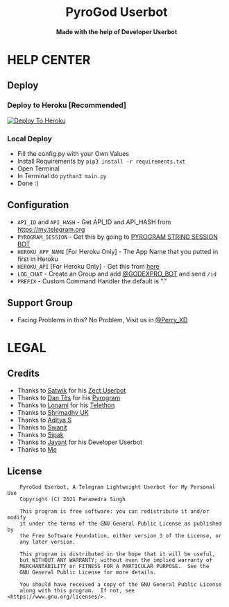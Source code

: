 <h1 align="center"><b>PyroGod Userbot</b></h1>
<h4 align="center"><b>Made with the help of Developer Userbot</b></h4>

# HELP CENTER
## Deploy

### Deploy to Heroku [Recommended]
[![Deploy To Heroku](https://www.herokucdn.com/deploy/button.svg)](https://dashboard.heroku.com/new?template=https://github.com/GODBOYX/PYROGOD)

### Local Deploy
- Fill the config.py with your Own Values
- Install Requirements by `pip3 install -r requirements.txt`
- Open Terminal
- In Terminal do `python3 main.py`
- Done :)

## Configuration
- `API_ID` and `API_HASH` - Get API_ID and API_HASH from https://my.telegram.org
- `PYROGRAM_SESSION` - Get this by going to [PYROGRAM STRING SESSION BOT](https://telegram.me/genStr_Bot)
- `HEROKU_APP_NAME` [For Heroku Only] - The App Name that you putted in first in Heroku
- `HEROKU_API` [For Heroku Only] - Get this from [here](https://dashboard.heroku.com/account)
- `LOG_CHAT` - Create an Group and add [@GODEXPRO_BOT](https://telegram.me/GODEXPRO_BOT) and send `/id`
- `PREFIX` - Custom Command Handler the default is "."
## Support Group
- Facing Problems in this? No Problem, Visit us in [@Perry_XD](https://telegram.me/Perry_XD)

# LEGAL
## Credits
- Thanks to [Satwik](https://github.com/okay-retard) for his [Zect Userbot](https://github.com/okay-retard/ZectUserbot)
- Thanks to [Dan Tès](https://github.com/delivrance) for his [Pyrogram](https://docs.pyrogram.org)
- Thanks to [Lonami](https://github.com/lonami/) for his [Telethon](https://docs.telethon.dev)
- Thanks to [Shrimadhv UK](https://github.com/SpEcHiDe)
- Thanks to [Aditya S](https://github.com/xditya)
- Thanks to [Swanit](https://github.com/swatv3nub)
- Thanks to [Sipak](https://github.com/ProgrammingError)
- Thanks to [Jayant](https://github.com/jayantkageri) for his Developer Userbot
- Thanks to [Me](https://github.com/GODBOYX)

## License
```
    PyroGod Userbot, A Telegram Lightweight Userbot for My Personal Use
    Copyright (C) 2021 Paramedra Singh

    This program is free software: you can redistribute it and/or modify
    it under the terms of the GNU General Public License as published by
    the Free Software Foundation, either version 3 of the License, or
    any later version.

    This program is distributed in the hope that it will be useful,
    but WITHOUT ANY WARRANTY; without even the implied warranty of
    MERCHANTABILITY or FITNESS FOR A PARTICULAR PURPOSE.  See the
    GNU General Public License for more details.

    You should have received a copy of the GNU General Public License
    along with this program.  If not, see <https://www.gnu.org/licenses/>.
````
